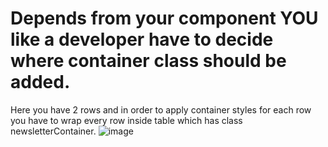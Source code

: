 
# Depends from your component YOU like a developer have to decide where container class should be added.
  Here you have 2 rows and in order to apply container styles for each row you have to wrap every row inside table which has class newsletterContainer.
![image](https://github.com/demczenko/Components/assets/134509169/f51d4189-e04f-45ae-a169-47d4b90a1419)


